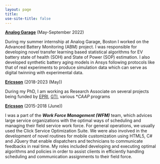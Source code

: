 ```yaml
---
layout: page
title: 
use-site-title: false
---
```

[**Analog Garage**](https://www.analog.com/en/about-adi/incubators/analog-garage.html) (May-September 2022)

During my summer internship at Analog Garage, Boston I worked on the Advanced Battery Monitoring (ABM) project. I was responsible for developing novel transfer learning based statistical algorithms for EV battery state of health (SOH) and State of Power (SOP) estimation. I also developed synthetic battery aging models in Ansys following protocols like that of real experiments to produce simulation data which can serve as digital twinning with experimental data. 

[**Ericsson**](https://www.ericsson.com/en) (2018-2023 (May))

During my PhD, I am working as Research Associate on several projects being funded by [EPRI](https://www.epri.com/), [GTI](https://www.gti.energy/), various **CAAP* programs

[**Ericsson**](https://www.ericsson.com/en) (2015-2018 (June))

I was a part of the **_Work Force Management (WFM)_** team, which advices large service organizations with the optimal ways of scheduling and managing their field service work force. For general operations, we usually used the Click Service Optimization Suite. We were also involved in the development of novel routines for mobile customization using HTML5, C# and JQuery that enable dispatchers and technicians to communicate feedbacks in real time. My roles included developing and executing optimal algorithms and policies in order to assist clients in efficiently handling scheduling and communication assignments to their field force.   
